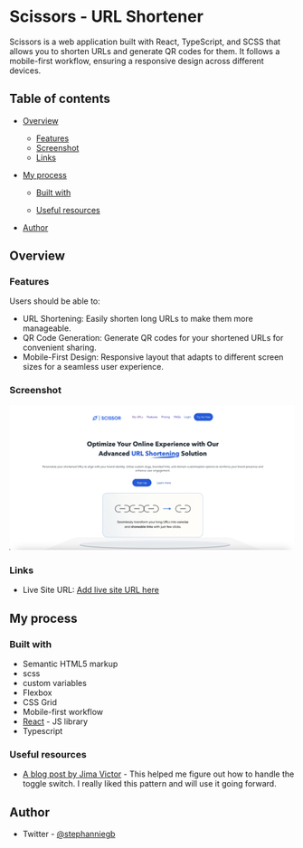 # Scissors - URL Shortener

Scissors is a web application built with React, TypeScript, and SCSS that allows you to shorten URLs and generate QR codes for them. It follows a mobile-first workflow, ensuring a responsive design across different devices.

## Table of contents

- [Overview](#overview)
  - [Features](#features)
  - [Screenshot](#screenshot)
  - [Links](#links)
- [My process](#my-process)

  - [Built with](#built-with)

  - [Useful resources](#useful-resources)

- [Author](#author)

## Overview

### Features

Users should be able to:

- URL Shortening: Easily shorten long URLs to make them more manageable.
- QR Code Generation: Generate QR codes for your shortened URLs for convenient sharing.
- Mobile-First Design: Responsive layout that adapts to different screen sizes for a seamless user experience.

### Screenshot

![](./client/public/images/Screenshot%202023-06-26%20at%2011.16.57%20PM.jpeg)

### Links

- Live Site URL: [Add live site URL here](https://scissors-it3t.vercel.app/)

## My process

### Built with

- Semantic HTML5 markup
- scss
- custom variables
- Flexbox
- CSS Grid
- Mobile-first workflow
- [React](https://reactjs.org/) - JS library
- Typescript

### Useful resources

- [A blog post by Jima Victor](https://webcodespace.com/how-to-create-a-three-state-toggle-switch-using-html-css-and-javascript) - This helped me figure out how to handle the toggle switch. I really liked this pattern and will use it going forward.

## Author

- Twitter - [@stephanniegb](https://www.twitter.com/stephanniegb)
